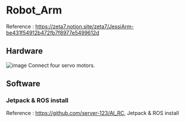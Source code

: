 # Robot_Arm
Reference : https://zeta7.notion.site/zeta7/JessiArm-be431f54912b472fb7f8977e5499612d
## Hardware
![image](https://github.com/server-123/Robot_Arm/assets/73692229/263003c9-ebbb-4816-bfb2-d8b9b06ef14e)
Connect four servo motors.
## Software
### Jetpack & ROS install
Reference : https://github.com/server-123/AI_RC, Jetpack & ROS install
